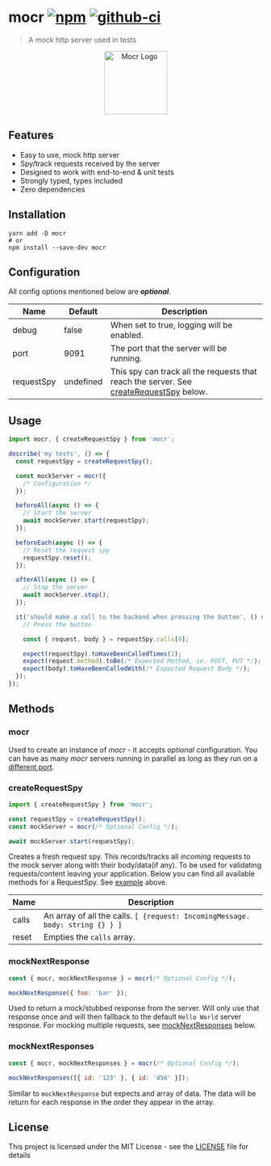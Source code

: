 # mocr [![npm][npm-image]][npm-url] [![github-ci][github-ci-image]][github-ci-url]

> A mock http server used in tests

<p align="center">
  <img src="https://user-images.githubusercontent.com/6333409/99885443-dcd40e00-2c2c-11eb-9261-6cfd3d7de5a0.png" alt="Mocr Logo" width="125" height="125" />
</p>

## Features

- Easy to use, mock http server
- Spy/track requests received by the server
- Designed to work with end-to-end & unit tests
- Strongly typed, types included
- Zero dependencies

## Installation

```
yarn add -D mocr
# or
npm install --save-dev mocr
```

## Configuration

All config options mentioned below are **_optional_**.

| Name       | Default   | Description                                                                                                 |
| ---------- | --------- | ----------------------------------------------------------------------------------------------------------- |
| debug      | false     | When set to true, logging will be enabled.                                                                  |
| port       | 9091      | The port that the server will be running.                                                                   |
| requestSpy | undefined | This spy can track all the requests that reach the server. See [createRequestSpy](#createRequestSpy) below. |

## Usage

```js
import mocr, { createRequestSpy } from 'mocr';

describe('my tests', () => {
  const requestSpy = createRequestSpy();

  const mockServer = mocr({
    /* Configuration */
  });

  beforeAll(async () => {
    // Start the server
    await mockServer.start(requestSpy);
  });

  beforeEach(async () => {
    // Reset the request spy
    requestSpy.reset();
  });

  afterAll(async () => {
    // Stop the server
    await mockServer.stop();
  });

  it('should make a call to the backend when pressing the button', () => {
    // Press the button

    const { request, body } = requestSpy.calls[0];

    expect(requestSpy).toHaveBeenCalledTimes(1);
    expect(request.method).toBe(/* Expected Method, ie. POST, PUT */);
    expect(body).toHaveBeenCalledWith(/* Expected Request Body */);
  });
});
```

## Methods

### mocr

Used to create an instance of _mocr_ - it accepts _optional_ configuration. You can have as many _mocr_ servers running in parallel as long as they run on a [different port](#configuration).

### createRequestSpy

```js
import { createRequestSpy } from 'mocr';

const requestSpy = createRequestSpy();
const mockServer = mocr(/* Optional Config */);

await mockServer.start(requestSpy);
```

Creates a fresh request spy. This records/tracks all _incoming_ requests to the mock server along with their body/data(if any). To be used for validating requests/content leaving your application. Below you can find all available methods for a RequestSpy. See [example](#usage) above.

| Name  | Description                                                                   |
| ----- | ----------------------------------------------------------------------------- |
| calls | An array of all the calls. `[ {request: IncomingMessage. body: string {} } ]` |
| reset | Empties the `calls` array.                                                    |

### mockNextResponse

```js
const { mocr, mockNextResponse } = mocr(/* Optional Config */);

mockNextResponse({ foo: 'bar' });
```

Used to return a mock/stubbed response from the server. Will only use that response once and will then fallback to the default `Hello World` server response. For mocking multiple requests, see [mockNextResponses](#mockNextResponses) below.

### mockNextResponses

```js
const { mocr, mockNextResponses } = mocr(/* Optional Config */);

mockNextResponses([{ id: '123' }, { id: '456' }]);
```

Similar to `mockNextResponse` but expects and array of data. The data will be return for each response in the order they appear in the array.

## License

This project is licensed under the MIT License - see the [LICENSE](LICENSE) file for details

[github-ci-image]: https://github.com/manosim/mocr/workflows/Run%20Tests/badge.svg
[github-ci-url]: https://github.com/manosim/mocr/actions
[npm-image]: https://badge.fury.io/js/mocr.svg
[npm-url]: https://www.npmjs.com/package/mocr
